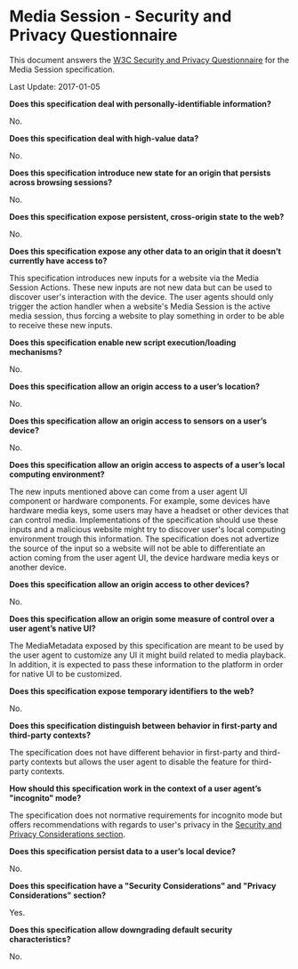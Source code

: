 # Media Session - Security and Privacy Questionnaire

This document answers the [W3C Security and Privacy
Questionnaire](https://www.w3.org/TR/security-privacy-questionnaire/) for the
Media Session specification.

Last Update: 2017-01-05

**Does this specification deal with personally-identifiable information?**

No.

**Does this specification deal with high-value data?**

No.

**Does this specification introduce new state for an origin that persists across
browsing sessions?**

No.

**Does this specification expose persistent, cross-origin state to the web?**

No.

**Does this specification expose any other data to an origin that it doesn’t
currently have access to?**

This specification introduces new inputs for a website via the Media Session
Actions. These new inputs are not new data but can be used to discover user's
interaction with the device. The user agents should only trigger the action
handler when a website's Media Session is the active media session, thus forcing
a website to play something in order to be able to receive these new inputs.

**Does this specification enable new script execution/loading mechanisms?**

No.

**Does this specification allow an origin access to a user’s location?**

No.

**Does this specification allow an origin access to sensors on a user’s
device?**

No.

**Does this specification allow an origin access to aspects of a user’s local
computing environment?**

The new inputs mentioned above can come from a user agent UI component or
hardware components. For example, some devices have hardware media keys, some
users may have a headset or other devices that can control media.
Implementations of the specification should use these inputs and a malicious
website might try to discover user's local computing environment trough this
information. The specification does not advertize the source of the input so a
website will not be able to differentiate an action coming from the user agent
UI, the device hardware media keys or another device.

**Does this specification allow an origin access to other devices?**

No.

**Does this specification allow an origin some measure of control over a user
agent’s native UI?**

The MediaMetadata exposed by this specification are meant to be used by the user
agent to customize any UI it might build related to media playback. In addition,
it is expected to pass these information to the platform in order for native UI
to be customized.

**Does this specification expose temporary identifiers to the web?**

No.

**Does this specification distinguish between behavior in first-party and
third-party contexts?**

The specification does not have different behavior in first-party and
third-party contexts but allows the user agent to disable the feature for third-party contexts.

**How should this specification work in the context of a user agent’s
"incognito" mode?**

The specification does not normative requirements for incognito mode but offers
recommendations with regards to user's privacy in the [Security and Privacy
Considerations section](https://wicg.github.io/mediasession/index.html#security-privacy-considerations).

**Does this specification persist data to a user’s local device?**

No.

**Does this specification have a "Security Considerations" and
"Privacy Considerations" section?**

Yes.

**Does this specification allow downgrading default security characteristics?**

No.
